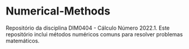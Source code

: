 # Numerical-Methods
Repositório da disciplina DIM0404 - Cálculo Número 2022.1. Este repositório inclui métodos numéricos comuns para resolver problemas matemáticos.
